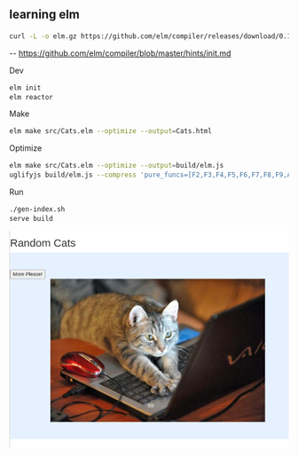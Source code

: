 ## learning elm

```bash
curl -L -o elm.gz https://github.com/elm/compiler/releases/download/0.19.1/binary-for-linux-64-bit.gz
```

-- https://github.com/elm/compiler/blob/master/hints/init.md

Dev
```bash
elm init
elm reactor
```

Make
```bash
elm make src/Cats.elm --optimize --output=Cats.html
```

Optimize
```bash
elm make src/Cats.elm --optimize --output=build/elm.js
uglifyjs build/elm.js --compress 'pure_funcs=[F2,F3,F4,F5,F6,F7,F8,F9,A2,A3,A4,A5,A6,A7,A8,A9],pure_getters,keep_fargs=false,unsafe_comps,unsafe' | uglifyjs --mangle --output build/elm.min.js
```

Run
```bash
./gen-index.sh
serve build
```

![cats.png](cats.png)